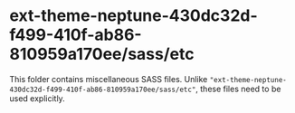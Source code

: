 # ext-theme-neptune-430dc32d-f499-410f-ab86-810959a170ee/sass/etc

This folder contains miscellaneous SASS files. Unlike `"ext-theme-neptune-430dc32d-f499-410f-ab86-810959a170ee/sass/etc"`, these files
need to be used explicitly.

